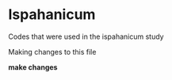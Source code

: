 # Ispahanicum
Codes that were used in the ispahanicum study


Making changes to this file


**make changes**

